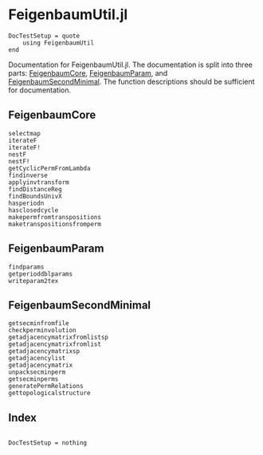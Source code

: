 # FeigenbaumUtil.jl

```@meta
DocTestSetup = quote
    using FeigenbaumUtil
end
```

Documentation for FeigenbaumUtil.jl. The documentation is split into three
parts: [FeigenbaumCore](@ref), [FeigenbaumParam](@ref), and [FeigenbaumSecondMinimal](@ref).
The function descriptions should be sufficient for documentation.

## FeigenbaumCore
```@docs
selectmap
iterateF
iterateF!
nestF
nestF!
getCyclicPermFromLambda
findinverse
applyinvtransform
findDistanceReg
findBoundsUnivX
hasperiodn
hasclosedcycle
makepermfromtranspositions
maketranspositionsfromperm
```

## FeigenbaumParam
```@docs
findparams
getperioddblparams
writeparam2tex
```

## FeigenbaumSecondMinimal
```@docs
getsecminfromfile
checkperminvolution
getadjacencymatrixfromlistsp
getadjacencymatrixfromlist
getadjacencymatrixsp
getadjacencylist
getadjacencymatrix
unpacksecminperm
getsecminperms
generatePermRelations
gettopologicalstructure
```

## Index
```@index
```

```@meta
DocTestSetup = nothing
```
